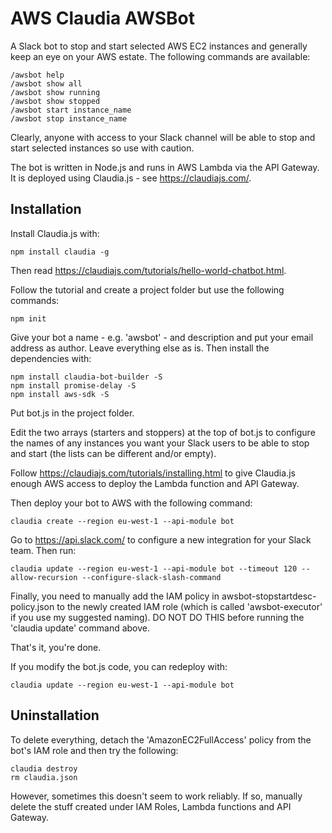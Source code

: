 # AWS Claudia AWSBot
A Slack bot to stop and start selected AWS EC2 instances and generally keep
an eye on your AWS estate. The following commands are available:

    /awsbot help
    /awsbot show all
    /awsbot show running
    /awsbot show stopped
    /awsbot start instance_name
    /awsbot stop instance_name

Clearly, anyone with access to your Slack channel will be able to stop and
start selected instances so use with caution.

The bot is written in Node.js and
runs in AWS Lambda via the API Gateway.
It is deployed using Claudia.js - see
https://claudiajs.com/.

## Installation

Install Claudia.js with:

    npm install claudia -g

Then read https://claudiajs.com/tutorials/hello-world-chatbot.html.

Follow the tutorial and create a project folder
but use the following commands:

    npm init

Give your bot a name - e.g. 'awsbot' - and description
and put your email address
as author. Leave everything else as is. Then install the dependencies with:

    npm install claudia-bot-builder -S
    npm install promise-delay -S
    npm install aws-sdk -S

Put bot.js in the project folder.

Edit the two arrays (starters and stoppers) at the top of bot.js to configure
the names of any instances you want your Slack users to be able
to stop and start (the lists can be different and/or empty).

Follow https://claudiajs.com/tutorials/installing.html to give Claudia.js
enough AWS access to deploy the Lambda function and API Gateway.

Then deploy your bot to AWS with the following command:

    claudia create --region eu-west-1 --api-module bot

Go to https://api.slack.com/ to configure a new integration
for your Slack team. Then run:

    claudia update --region eu-west-1 --api-module bot --timeout 120 --allow-recursion --configure-slack-slash-command

Finally, you need to manually add the IAM policy in
awsbot-stopstartdesc-policy.json to the newly
created IAM role (which is called 'awsbot-executor'
if you use my suggested naming).
DO NOT DO THIS before running the 'claudia update' command above.

That's it, you're done.

If you modify the bot.js code, you can redeploy with:

    claudia update --region eu-west-1 --api-module bot

## Uninstallation

To delete everything, detach the 'AmazonEC2FullAccess' policy from the bot's
IAM role and then try the following:

    claudia destroy
    rm claudia.json

However, sometimes this doesn't seem to work reliably. If so, manually delete
the stuff created under IAM Roles, Lambda functions and API Gateway.
